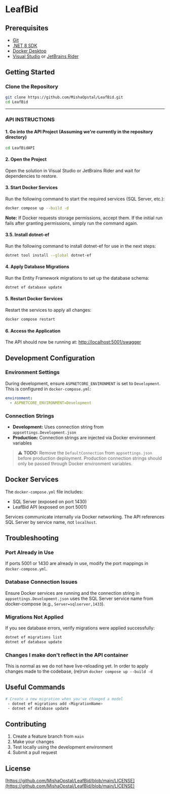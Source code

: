 # LeafBid

## Prerequisites
- [Git](https://git-scm.com/downloads)
- [.NET 8 SDK](https://dotnet.microsoft.com/download)
- [Docker Desktop](https://www.docker.com/products/docker-desktop)
- [Visual Studio](https://visualstudio.microsoft.com) or [JetBrains Rider](https://www.jetbrains.com/rider/)

## Getting Started

### Clone the Repository
```bash
git clone https://github.com/MishaOpstal/LeafBid.git
cd LeafBid
```

---

### API INSTRUCTIONS

#### 1. Go into the API Project (Assuming we're currently in the repository directory)
```bash
cd LeafBidAPI
```

#### 2. Open the Project
Open the solution in Visual Studio or JetBrains Rider and wait for dependencies to restore.

#### 3. Start Docker Services
Run the following command to start the required services (SQL Server, etc.):
```bash
docker compose up --build -d
```

**Note:** If Docker requests storage permissions, accept them. If the initial run fails after granting permissions, simply run the command again.

#### 3.5. Install dotnet-ef
Run the following command to install dotnet-ef for use in the next steps:
```bash
dotnet tool install --global dotnet-ef
```

#### 4. Apply Database Migrations
Run the Entity Framework migrations to set up the database schema:
```bash
dotnet ef database update
```

#### 5. Restart Docker Services
Restart the services to apply all changes:
```bash
docker compose restart
```

#### 6. Access the Application
The API should now be running at: [http://localhost:5001/swagger](http://localhost:5001/swagger/index.html)

## Development Configuration

### Environment Settings
During development, ensure `ASPNETCORE_ENVIRONMENT` is set to `Development`. This is configured in `docker-compose.yml`:
```yaml
environment:
  - ASPNETCORE_ENVIRONMENT=Development
```

### Connection Strings
- **Development:** Uses connection string from `appsettings.Development.json`
- **Production:** Connection strings are injected via Docker environment variables

> ⚠️ **TODO:** Remove the `DefaultConnection` from `appsettings.json` before production deployment. Production connection strings should only be passed through Docker environment variables.

## Docker Services
The `docker-compose.yml` file includes:
- SQL Server (exposed on port 1430)
- LeafBid API (exposed on port 5001)

Services communicate internally via Docker networking. The API references SQL Server by service name, not `localhost`.

## Troubleshooting

### Port Already in Use
If ports 5001 or 1430 are already in use, modify the port mappings in `docker-compose.yml`.

### Database Connection Issues
Ensure Docker services are running and the connection string in `appsettings.Development.json` uses the SQL Server service name from docker-compose (e.g., `Server=sqlserver,1433`).

### Migrations Not Applied
If you see database errors, verify migrations were applied successfully:
```bash
dotnet ef migrations list
dotnet ef database update
```

### Changes I make don't reflect in the API container
This is normal as we do not have live-reloading yet.
In order to apply changes made to the codebase, (re)run `docker compose up --build -d`

## Useful Commands
```bash
# Create a new migration when you've changed a model
 - dotnet ef migrations add <MigrationName>
 - dotnet ef database update
```

## Contributing
1. Create a feature branch from `main`
2. Make your changes
3. Test locally using the development environment
4. Submit a pull request

## License
[https://github.com/MishaOpstal/LeafBid/blob/main/LICENSE](https://github.com/MishaOpstal/LeafBid/blob/main/LICENSE)
